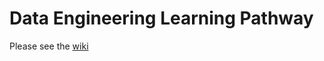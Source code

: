# Data Engineering Learning Pathway
Please see the [wiki](https://github.com/ONSdigital/data_engineer_learning_pathway/wiki)

